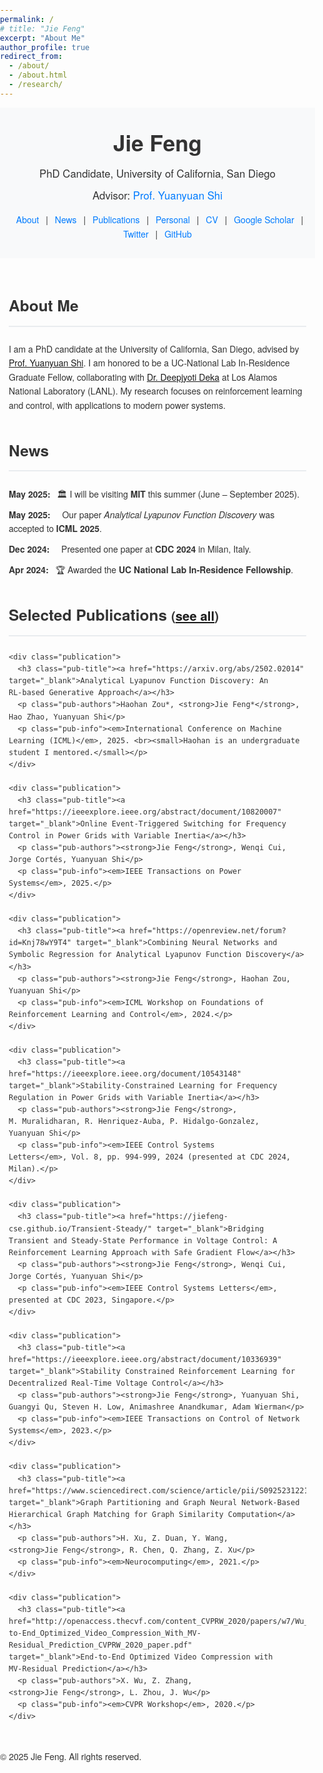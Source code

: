```yaml
---
permalink: /
# title: "Jie Feng"
excerpt: "About Me"
author_profile: true
redirect_from: 
  - /about/
  - /about.html
  - /research/
---
```


<html lang="en">
<head>
  <meta charset="UTF-8">
  <title>Jie Feng - PhD Candidate, UC San Diego</title>
  <meta name="viewport" content="width=device-width, initial-scale=1.0">
  <!-- Optional: Include a favicon -->
  <!-- <link rel="icon" href="path_to_your_favicon.ico"> -->
  <style>
    body {
      font-family: 'Helvetica Neue', Helvetica, Arial, sans-serif;
      color: #333;
      margin: 0;
      padding: 0;
      line-height: 1.6;
    }
    header {
      background-color: #f8f9fa;
      padding: 2em 1em;
      text-align: center;
    }
    header h1 {
      margin: 0;
      font-size: 2.5em;
    }
    header p {
      margin: 0.5em 0;
      font-size: 1.2em;
    }
    header a {
      color: #007bff;
      text-decoration: none;
    }
    header a:hover {
      text-decoration: underline;
    }
    nav {
      margin-top: 1em;
    }
    nav a {
      margin: 0 0.5em;
      color: #007bff;
      text-decoration: none;
    }
    nav a:hover {
      text-decoration: underline;
    }
    main {
      max-width: 900px;
      margin: 2em auto;
      padding: 0 1em;
    }
    section {
      margin-bottom: 3em;
    }
    h2 {
      border-bottom: 2px solid #e9ecef;
      padding-bottom: 0.5em;
      margin-bottom: 1em;
      font-size: 1.75em;
    }
    /* News */
    .news-list {
      list-style: none;
      padding-left: 0;
    }
    .news-item {
      margin-bottom: 0.75em;
    }
    .news-date {
      font-weight: bold;
      margin-right: 0.5em;
    }
    .publication {
      margin-bottom: 2em;
    }
    .pub-title {
      margin: 0 0 0.25em 0;
      font-size: 1.15em;
    }
    .pub-title a {
      color: #007bff;
      text-decoration: none;
    }
    .pub-title a:hover {
      text-decoration: underline;
    }
    .pub-authors {
      margin: 0;
      font-size: 0.95em;
      color: #555;
    }
    .pub-info {
      margin: 0.25em 0 0 0;
      font-size: 0.9em;
      color: #777;
    }

    footer {
      text-align: center;
      padding: 2em 1em;
      background-color: #f8f9fa;
      font-size: 0.9em;
    }
    @media (max-width: 600px) {
      header h1 {
        font-size: 2em;
      }
      main {
        padding: 0 1em;
      }
    }
  </style>
</head>
<body>

<header>
  <h1>Jie Feng</h1>
  <p>PhD Candidate, University of California, San Diego</p>
  <p>
    Advisor: <a href="https://yyshi.eng.ucsd.edu/" target="_blank">Prof. Yuanyuan Shi</a>
  </p>
  <nav>
    <!-- Add internal anchors for quick navigation -->
    <a href="#about">About</a> |
    <a href="#news">News</a> |
    <a href="#publications">Publications</a> |
    <!-- External links -->
    <a href="https://jiefeng-cse.github.io/personal/" target="_blank">Personal</a> |
    <a href="https://jiefeng-cse.github.io/files/Jie_resume.pdf" target="_blank">CV</a> |
    <a href="https://scholar.google.com/citations?user=izXkblIAAAAJ&hl=en" target="_blank">Google Scholar</a> |
    <a href="https://twitter.com/jiefengcse" target="_blank">Twitter</a> |
    <a href="https://github.com/JieFeng-cse" target="_blank">GitHub</a>
  </nav>
</header>

<main>
  <!-- About -->
  <section id="about">
    <h2>About Me</h2>
    <p>
      I am a PhD candidate at the University of California, San Diego, advised by <a href="https://yyshi.eng.ucsd.edu/" target="_blank">Prof. Yuanyuan Shi</a>. I am honored to be a UC‑National Lab In‑Residence Graduate Fellow, collaborating with <a href="https://cnls.lanl.gov/external/people/Deepjyoti_Deka.php" target="_blank">Dr. Deepjyoti Deka</a> at Los Alamos National Laboratory (LANL). My research focuses on reinforcement learning and control, with applications to modern power systems.
    </p>
  </section>

  <!-- News -->
  <section id="news">
    <h2>News</h2>
    <ul class="news-list">
    <li class="news-item"><span class="news-date">May&nbsp;2025:</span> 🏛️ I will be visiting <strong>MIT</strong> this summer (June&nbsp;–&nbsp;September&nbsp;2025).</li>
      <li class="news-item"><span class="news-date">May&nbsp;2025:</span> 🎉 Our paper <em>Analytical Lyapunov Function Discovery</em> was accepted to <strong>ICML&nbsp;2025</strong>.</li>
      <li class="news-item"><span class="news-date">Dec&nbsp;2024:</span> 📢 Presented one paper at <strong>CDC&nbsp;2024</strong> in Milan, Italy.</li>
      <li class="news-item"><span class="news-date">Apr&nbsp;2024:</span> 🏆 Awarded the <strong>UC National Lab In-Residence Fellowship</strong>.</li>
    </ul>
  </section>

  <!-- Publications -->
  <section id="publications">
    <h2>Selected Publications <small>(<a href="https://jiefeng-cse.github.io/papers/" target="_blank">see all</a>)</small></h2>

    <div class="publication">
      <h3 class="pub-title"><a href="https://arxiv.org/abs/2502.02014" target="_blank">Analytical Lyapunov Function Discovery: An RL‑based Generative Approach</a></h3>
      <p class="pub-authors">Haohan Zou*, <strong>Jie Feng*</strong>, Hao Zhao, Yuanyuan Shi</p>
      <p class="pub-info"><em>International Conference on Machine Learning (ICML)</em>, 2025. <br><small>Haohan is an undergraduate student I mentored.</small></p>
    </div>

    <div class="publication">
      <h3 class="pub-title"><a href="https://ieeexplore.ieee.org/abstract/document/10820007" target="_blank">Online Event‑Triggered Switching for Frequency Control in Power Grids with Variable Inertia</a></h3>
      <p class="pub-authors"><strong>Jie Feng</strong>, Wenqi Cui, Jorge Cortés, Yuanyuan Shi</p>
      <p class="pub-info"><em>IEEE Transactions on Power Systems</em>, 2025.</p>
    </div>

    <div class="publication">
      <h3 class="pub-title"><a href="https://openreview.net/forum?id=Knj78wY9T4" target="_blank">Combining Neural Networks and Symbolic Regression for Analytical Lyapunov Function Discovery</a></h3>
      <p class="pub-authors"><strong>Jie Feng</strong>, Haohan Zou, Yuanyuan Shi</p>
      <p class="pub-info"><em>ICML Workshop on Foundations of Reinforcement Learning and Control</em>, 2024.</p>
    </div>

    <div class="publication">
      <h3 class="pub-title"><a href="https://ieeexplore.ieee.org/document/10543148" target="_blank">Stability‑Constrained Learning for Frequency Regulation in Power Grids with Variable Inertia</a></h3>
      <p class="pub-authors"><strong>Jie Feng</strong>, M. Muralidharan, R. Henriquez‑Auba, P. Hidalgo‑Gonzalez, Yuanyuan Shi</p>
      <p class="pub-info"><em>IEEE Control Systems Letters</em>, Vol. 8, pp. 994‑999, 2024 (presented at CDC 2024, Milan).</p>
    </div>

    <div class="publication">
      <h3 class="pub-title"><a href="https://jiefeng-cse.github.io/Transient-Steady/" target="_blank">Bridging Transient and Steady‑State Performance in Voltage Control: A Reinforcement Learning Approach with Safe Gradient Flow</a></h3>
      <p class="pub-authors"><strong>Jie Feng</strong>, Wenqi Cui, Jorge Cortés, Yuanyuan Shi</p>
      <p class="pub-info"><em>IEEE Control Systems Letters</em>, presented at CDC 2023, Singapore.</p>
    </div>

    <div class="publication">
      <h3 class="pub-title"><a href="https://ieeexplore.ieee.org/abstract/document/10336939" target="_blank">Stability Constrained Reinforcement Learning for Decentralized Real-Time Voltage Control</a></h3>
      <p class="pub-authors"><strong>Jie Feng</strong>, Yuanyuan Shi, Guangyi Qu, Steven H. Low, Animashree Anandkumar, Adam Wierman</p>
      <p class="pub-info"><em>IEEE Transactions on Control of Network Systems</em>, 2023.</p>
    </div>

    <div class="publication">
      <h3 class="pub-title"><a href="https://www.sciencedirect.com/science/article/pii/S0925231221001351" target="_blank">Graph Partitioning and Graph Neural Network‑Based Hierarchical Graph Matching for Graph Similarity Computation</a></h3>
      <p class="pub-authors">H. Xu, Z. Duan, Y. Wang, <strong>Jie Feng</strong>, R. Chen, Q. Zhang, Z. Xu</p>
      <p class="pub-info"><em>Neurocomputing</em>, 2021.</p>
    </div>

    <div class="publication">
      <h3 class="pub-title"><a href="http://openaccess.thecvf.com/content_CVPRW_2020/papers/w7/Wu_End-to-End_Optimized_Video_Compression_With_MV-Residual_Prediction_CVPRW_2020_paper.pdf" target="_blank">End‑to‑End Optimized Video Compression with MV‑Residual Prediction</a></h3>
      <p class="pub-authors">X. Wu, Z. Zhang, <strong>Jie Feng</strong>, L. Zhou, J. Wu</p>
      <p class="pub-info"><em>CVPR Workshop</em>, 2020.</p>
    </div>
  </section>
</main>

<footer>
  <p>&copy; 2025 Jie Feng. All rights reserved.</p>
</footer>

<!-- Global site tag (gtag.js) - Google Analytics -->
<script async src="https://www.googletagmanager.com/gtag/js?id=UA-146397444-1"></script>
<script>
  window.dataLayer = window.dataLayer || [];
  function gtag(){dataLayer.push(arguments);}  
  gtag('js', new Date());
  gtag('config', 'UA-146397444-1');
</script>
</body>
</html>
